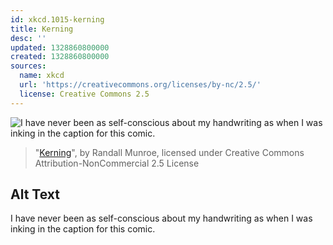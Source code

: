 ```yaml
---
id: xkcd.1015-kerning
title: Kerning
desc: ''
updated: 1328860800000
created: 1328860800000
sources:
  name: xkcd
  url: 'https://creativecommons.org/licenses/by-nc/2.5/'
  license: Creative Commons 2.5
---
```

![I have never been as self-conscious about my handwriting as when I was inking in the caption for this comic.](https://imgs.xkcd.com/comics/kerning.png)
> "[Kerning](https://xkcd.com/1015/)", by Randall Munroe, licensed under Creative Commons Attribution-NonCommercial 2.5 License

## Alt Text
I have never been as self-conscious about my handwriting as when I was inking in the caption for this comic.
